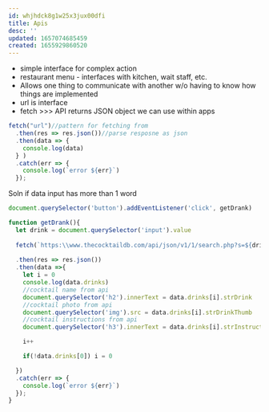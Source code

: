 ```yaml
---
id: whjhdck8g1w25x3jux00dfi
title: Apis
desc: ''
updated: 1657074685459
created: 1655929860520
---
```

- simple interface for complex action
- restaurant menu  - interfaces with kitchen, wait staff, etc.
- Allows one thing to communicate with another w/o having to know how things are implemented
- url is interface
- fetch >>> API returns JSON object we can use within apps

``` javascript
fetch("url")//pattern for fetching from 
  .then(res => res.json())//parse resposne as json
  .then(data => {
    console.log(data)
  } )
  .catch(err => {
    console.log(`error ${err}`)
  });
```
	
Soln if data input has more than 1 word
```javascript
document.querySelector('button').addEventListener('click', getDrank)

function getDrank(){
  let drink = document.querySelector('input').value
  
  fetch(`https:\\www.thecocktaildb.com/api/json/v1/1/search.php?s=${drink}`)
  
  .then(res => res.json())
  .then(data =>{
    let i = 0
    console.log(data.drinks)  
    //cocktail name from api
    document.querySelector('h2').innerText = data.drinks[i].strDrink
    //cocktail photo from api
    document.querySelector('img').src = data.drinks[i].strDrinkThumb
    //cocktail instructions from api
    document.querySelector('h3').innerText = data.drinks[i].strInstructions

    i++

    if(!data.drinks[0]) i = 0

  })
  .catch(err => {
    console.log(`error ${err}`)
  });
}  








```
